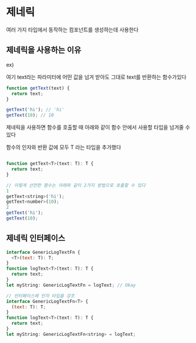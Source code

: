 # 제네릭
여러 가지 타입에서 동작하는 컴포넌트를 생성하는데 사용한다


## 제네릭을 사용하는 이유
ex)

여기 text라는 파라미터에 어떤 값을 넘겨 받아도  그대로 text를 반환하는 함수가있다
```js
function getText(text) {
  return text;
}

getText('hi'); // 'hi'
getText(10); // 10
```

제네릭을 사용하면 함수를 호출할 때 아래와 같이 함수 안에서 사용할 타입을 넘겨줄 수 있다

함수의 인자와 반환 값에 모두 T 라는 타입을 추가했다
```js

function getText<T>(text: T): T {
  return text;
}

// 이렇게 선언한 함수는 아래와 같이 2가지 방법으로 호출할 수 있다
1
getText<string>('hi');
getText<number>(10);
2
getText('hi');
getText(10);

```

## 제네릭 인터페이스

```js
interface GenericLogTextFn {
  <T>(text: T): T;
}
function logText<T>(text: T): T {
  return text;
}
let myString: GenericLogTextFn = logText; // Okay

// 인터페이스에 인자 타입을 강조
interface GenericLogTextFn<T> {
  (text: T): T;
}
function logText<T>(text: T): T {
  return text;
}
let myString: GenericLogTextFn<string> = logText;

```








